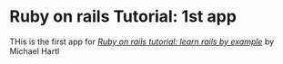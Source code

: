 # Ruby on rails Tutorial: 1st app

THis is the first app for
[*Ruby on rails tutorial: learn rails by example*](http://railstutorial.org/) by Michael Hartl